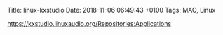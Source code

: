 Title:  linux-kxstudio
Date:   2018-11-06 06:49:43 +0100
Tags: MAO, Linux


<https://kxstudio.linuxaudio.org/Repositories:Applications>
